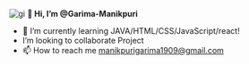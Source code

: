 ![gi](https://user-images.githubusercontent.com/108508073/208238102-c363c1b9-038d-402f-ac02-d9c9f239cb77.gif)
                                          <b>👋 Hi, I’m @Garima-Manikpuri </b>
- 🌱 I’m currently learning JAVA/HTML/CSS/JavaScript/react!
- I’m looking to collaborate  Project
- 📫 How to reach me manikpurigarima1909@gmail.com
